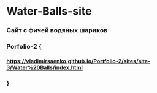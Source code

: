# Water-Balls-site
 
### Сайт с фичей водяных шариков

### Porfolio-2 {

#### https://vladimirsaenko.github.io/Portfolio-2/sites/site-3/Water%20Balls/index.html

### }
